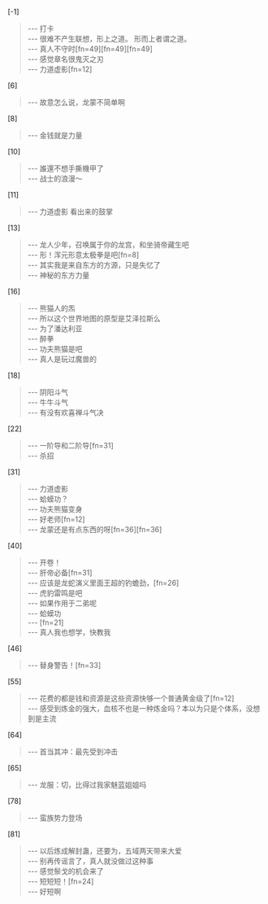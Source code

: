 
[-1] 
>--- 打卡<br>
>--- 很难不产生联想，形上之道。
形而上者谓之道。<br>
>--- 真人不守时[fn=49][fn=49][fn=49]<br>
>--- 感觉章名很鬼灭之刃<br>
>--- 力道虚影[fn=12]<br>

[6] 
>--- 故意怎么说，龙蒙不简单啊<br>

[8] 
>--- 金钱就是力量<br>

[10] 
>--- 誰還不想手撕機甲了<br>
>--- 战士的浪漫～<br>

[11] 
>--- 力道虚影 看出来的鼓掌<br>

[13] 
>--- 龙人少年，召唤属于你的龙宫，和坐骑帝藏生吧<br>
>--- 形！浑元形意太极拳是吧[fn=8]<br>
>--- 其实我是来自东方的方源，只是失忆了<br>
>--- 神秘的东方力量<br>

[16] 
>--- 熊猫人的炁<br>
>--- 所以这个世界地图的原型是艾泽拉斯么<br>
>--- 为了潘达利亚<br>
>--- 醉拳<br>
>--- 功夫熊猫是吧<br>
>--- 真人是玩过魔兽的<br>

[18] 
>--- 阴阳斗气<br>
>--- 牛牛斗气<br>
>--- 有没有欢喜禅斗气决<br>

[22] 
>--- 一阶导和二阶导[fn=31]<br>
>--- 杀招<br>

[31] 
>--- 力道虚影<br>
>--- 蛤蟆功？<br>
>--- 功夫熊猫变身<br>
>--- 好老师[fn=12]<br>
>--- 龙蒙还是有点东西的呀[fn=36][fn=36]<br>

[40] 
>--- 开卷！<br>
>--- 肝帝必备[fn=31]<br>
>--- 应该是龙蛇演义里面王超的钓蟾劲，[fn=26]<br>
>--- 虎豹雷鸣是吧<br>
>--- 如果作用于二弟呢<br>
>--- 蛤蟆功<br>
>--- [fn=21]<br>
>--- 真人我也想学，快教我<br>

[46] 
>--- 替身警告！[fn=33]<br>

[55] 
>--- 花费的都是钱和资源是这些资源快够一个普通黄金级了[fn=12]<br>
>--- 感受到炼金的强大，血核不也是一种炼金吗？本以为只是个体系，没想到是主流<br>

[64] 
>--- 首当其冲：最先受到冲击<br>

[65] 
>--- 龙服：切，比得过我家魅蓝姐姐吗<br>

[78] 
>--- 蛮族势力登场<br>

[81] 
>--- 以后炼成解封蛊，还要为，五域两天带来大爱<br>
>--- 别再传谣言了，真人就没做过这种事<br>
>--- 感觉鬃戈的机会来了<br>
>--- 短短短！[fn=24]<br>
>--- 好短啊<br>
